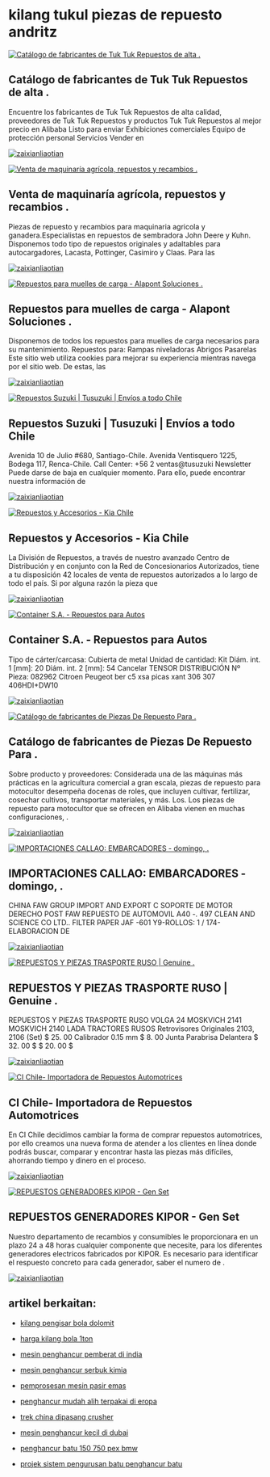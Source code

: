 # kilang tukul piezas de repuesto andritz
<a href="https://mnn.zoosnet.net/LR/Chatpre.aspx?id=MNN94995150&p=https://topgrinding.com/" target="_blank">![Catálogo de fabricantes de Tuk Tuk Repuestos de alta .](https://github.com/technlg/images/blob/main/35.jpg)</a>
## Catálogo de fabricantes de Tuk Tuk Repuestos de alta .
Encuentre los fabricantes de Tuk Tuk Repuestos de alta calidad, proveedores de Tuk Tuk Repuestos y productos Tuk Tuk Repuestos al mejor precio en Alibaba Listo para enviar Exhibiciones comerciales Equipo de protección personal Servicios Vender en
<a href="https://mnn.zoosnet.net/LR/Chatpre.aspx?id=MNN94995150&p=https://topgrinding.com/" target="_blank"><img src="https://github.com/technlg/images/raw/main/chat11.jpg" alt="zaixianliaotian"/></a><a href="//whatsapp.shibangsoft.com/WhatsApp.php" ><img src="https://github.com/technlg/images/raw/main/chat11.png" alt=""></a>
<a href="https://mnn.zoosnet.net/LR/Chatpre.aspx?id=MNN94995150&p=https://topgrinding.com/" target="_blank">![Venta de maquinaría agrícola, repuestos y recambios .](https://github.com/technlg/images/blob/main/28.jpg)</a>
## Venta de maquinaría agrícola, repuestos y recambios .
Piezas de repuesto y recambios para maquinaria agricola y ganadera.Especialistas en repuestos de sembradora John Deere y Kuhn. Disponemos todo tipo de repuestos originales y adaltables para autocargadores, Lacasta, Pottinger, Casimiro y Claas. Para las 
<a href="https://mnn.zoosnet.net/LR/Chatpre.aspx?id=MNN94995150&p=https://topgrinding.com/" target="_blank"><img src="https://github.com/technlg/images/raw/main/chat11.jpg" alt="zaixianliaotian"/></a><a href="//whatsapp.shibangsoft.com/WhatsApp.php" ><img src="https://github.com/technlg/images/raw/main/chat11.png" alt=""></a>
<a href="https://mnn.zoosnet.net/LR/Chatpre.aspx?id=MNN94995150&p=https://topgrinding.com/" target="_blank">![Repuestos para muelles de carga - Alapont Soluciones .](https://github.com/technlg/images/blob/main/58.jpg)</a>
## Repuestos para muelles de carga - Alapont Soluciones .
Disponemos de todos los repuestos para muelles de carga necesarios para su mantenimiento. Repuestos para: Rampas niveladoras Abrigos Pasarelas Este sitio web utiliza cookies para mejorar su experiencia mientras navega por el sitio web. De estas, las 
<a href="https://mnn.zoosnet.net/LR/Chatpre.aspx?id=MNN94995150&p=https://topgrinding.com/" target="_blank"><img src="https://github.com/technlg/images/raw/main/chat11.jpg" alt="zaixianliaotian"/></a><a href="//whatsapp.shibangsoft.com/WhatsApp.php" ><img src="https://github.com/technlg/images/raw/main/chat11.png" alt=""></a>
<a href="https://mnn.zoosnet.net/LR/Chatpre.aspx?id=MNN94995150&p=https://topgrinding.com/" target="_blank">![Repuestos Suzuki | Tusuzuki | Envíos a todo Chile](https://github.com/technlg/images/blob/main/35.jpg)</a>
## Repuestos Suzuki | Tusuzuki | Envíos a todo Chile
Avenida 10 de Julio #680, Santiago-Chile. Avenida Ventisquero 1225, Bodega 117, Renca-Chile. Call Center: +56 2 ventas@tusuzuki Newsletter Puede darse de baja en cualquier momento. Para ello, puede encontrar nuestra información de 
<a href="https://mnn.zoosnet.net/LR/Chatpre.aspx?id=MNN94995150&p=https://topgrinding.com/" target="_blank"><img src="https://github.com/technlg/images/raw/main/chat11.jpg" alt="zaixianliaotian"/></a><a href="//whatsapp.shibangsoft.com/WhatsApp.php" ><img src="https://github.com/technlg/images/raw/main/chat11.png" alt=""></a>
<a href="https://mnn.zoosnet.net/LR/Chatpre.aspx?id=MNN94995150&p=https://topgrinding.com/" target="_blank">![Repuestos y Accesorios - Kia Chile](https://github.com/technlg/images/blob/main/54.jpg)</a>
## Repuestos y Accesorios - Kia Chile
La División de Repuestos, a través de nuestro avanzado Centro de Distribución y en conjunto con la Red de Concesionarios Autorizados, tiene a tu disposición 42 locales de venta de repuestos autorizados a lo largo de todo el país. Si por alguna razón la pieza que 
<a href="https://mnn.zoosnet.net/LR/Chatpre.aspx?id=MNN94995150&p=https://topgrinding.com/" target="_blank"><img src="https://github.com/technlg/images/raw/main/chat11.jpg" alt="zaixianliaotian"/></a><a href="//whatsapp.shibangsoft.com/WhatsApp.php" ><img src="https://github.com/technlg/images/raw/main/chat11.png" alt=""></a>
<a href="https://mnn.zoosnet.net/LR/Chatpre.aspx?id=MNN94995150&p=https://topgrinding.com/" target="_blank">![Container S.A. - Repuestos para Autos](https://github.com/technlg/images/blob/main/43.jpg)</a>
## Container S.A. - Repuestos para Autos
Tipo de cárter/carcasa: Cubierta de metal Unidad de cantidad: Kit Diám. int. 1 [mm]: 20 Diám. int. 2 [mm]: 54 Cancelar TENSOR DISTRIBUCIÓN Nº Pieza: 082962 Citroen Peugeot ber c5 xsa picas xant 306 307 406HDI+DW10
<a href="https://mnn.zoosnet.net/LR/Chatpre.aspx?id=MNN94995150&p=https://topgrinding.com/" target="_blank"><img src="https://github.com/technlg/images/raw/main/chat11.jpg" alt="zaixianliaotian"/></a><a href="//whatsapp.shibangsoft.com/WhatsApp.php" ><img src="https://github.com/technlg/images/raw/main/chat11.png" alt=""></a>
<a href="https://mnn.zoosnet.net/LR/Chatpre.aspx?id=MNN94995150&p=https://topgrinding.com/" target="_blank">![Catálogo de fabricantes de Piezas De Repuesto Para .](https://github.com/technlg/images/blob/main/32.jpg)</a>
## Catálogo de fabricantes de Piezas De Repuesto Para .
Sobre producto y proveedores: Considerada una de las máquinas más prácticas en la agricultura comercial a gran escala, piezas de repuesto para motocultor desempeña docenas de roles, que incluyen cultivar, fertilizar, cosechar cultivos, transportar materiales, y más. Los. Los piezas de repuesto para motocultor que se ofrecen en Alibaba vienen en muchas configuraciones, .
<a href="https://mnn.zoosnet.net/LR/Chatpre.aspx?id=MNN94995150&p=https://topgrinding.com/" target="_blank"><img src="https://github.com/technlg/images/raw/main/chat11.jpg" alt="zaixianliaotian"/></a><a href="//whatsapp.shibangsoft.com/WhatsApp.php" ><img src="https://github.com/technlg/images/raw/main/chat11.png" alt=""></a>
<a href="https://mnn.zoosnet.net/LR/Chatpre.aspx?id=MNN94995150&p=https://topgrinding.com/" target="_blank">![IMPORTACIONES CALLAO: EMBARCADORES - domingo, .](https://github.com/technlg/images/blob/main/60.jpg)</a>
## IMPORTACIONES CALLAO: EMBARCADORES - domingo, .
CHINA FAW GROUP IMPORT AND EXPORT C SOPORTE DE MOTOR DERECHO POST FAW REPUESTO DE AUTOMOVIL A40 -. 497 CLEAN AND SCIENCE CO LTD.. FILTER PAPER JAF -601 Y9-ROLLOS: 1 / 174-ELABORACION DE 
<a href="https://mnn.zoosnet.net/LR/Chatpre.aspx?id=MNN94995150&p=https://topgrinding.com/" target="_blank"><img src="https://github.com/technlg/images/raw/main/chat11.jpg" alt="zaixianliaotian"/></a><a href="//whatsapp.shibangsoft.com/WhatsApp.php" ><img src="https://github.com/technlg/images/raw/main/chat11.png" alt=""></a>
<a href="https://mnn.zoosnet.net/LR/Chatpre.aspx?id=MNN94995150&p=https://topgrinding.com/" target="_blank">![REPUESTOS Y PIEZAS TRASPORTE RUSO | Genuine .](https://github.com/technlg/images/blob/main/61.jpg)</a>
## REPUESTOS Y PIEZAS TRASPORTE RUSO | Genuine .
REPUESTOS Y PIEZAS TRASPORTE RUSO VOLGA 24 MOSKVICH 2141 MOSKVICH 2140 LADA TRACTORES RUSOS Retrovisores Originales 2103, 2106 (Set) $ 25. 00 Calibrador 0.15 mm $ 8. 00 Junta Parabrisa Delantera $ 32. 00 $ $ 20. 00 $ 
<a href="https://mnn.zoosnet.net/LR/Chatpre.aspx?id=MNN94995150&p=https://topgrinding.com/" target="_blank"><img src="https://github.com/technlg/images/raw/main/chat11.jpg" alt="zaixianliaotian"/></a><a href="//whatsapp.shibangsoft.com/WhatsApp.php" ><img src="https://github.com/technlg/images/raw/main/chat11.png" alt=""></a>
<a href="https://mnn.zoosnet.net/LR/Chatpre.aspx?id=MNN94995150&p=https://topgrinding.com/" target="_blank">![CI Chile- Importadora de Repuestos Automotrices](https://github.com/technlg/images/blob/main/25.jpg)</a>
## CI Chile- Importadora de Repuestos Automotrices
En CI Chile decidimos cambiar la forma de comprar repuestos automotrices, por ello creamos una nueva forma de atender a los clientes en línea donde podrás buscar, comparar y encontrar hasta las piezas más difíciles, ahorrando tiempo y dinero en el proceso.
<a href="https://mnn.zoosnet.net/LR/Chatpre.aspx?id=MNN94995150&p=https://topgrinding.com/" target="_blank"><img src="https://github.com/technlg/images/raw/main/chat11.jpg" alt="zaixianliaotian"/></a><a href="//whatsapp.shibangsoft.com/WhatsApp.php" ><img src="https://github.com/technlg/images/raw/main/chat11.png" alt=""></a>
<a href="https://mnn.zoosnet.net/LR/Chatpre.aspx?id=MNN94995150&p=https://topgrinding.com/" target="_blank">![REPUESTOS GENERADORES KIPOR - Gen Set](https://github.com/technlg/images/blob/main/53.jpg)</a>
## REPUESTOS GENERADORES KIPOR - Gen Set
Nuestro departamento de recambios y consumibles le proporcionara en un plazo 24 a 48 horas cualquier componente que necesite, para los diferentes generadores electricos fabricados por KIPOR. Es necesario para identificar el respuesto concreto para cada generador, saber el numero de .
<a href="https://mnn.zoosnet.net/LR/Chatpre.aspx?id=MNN94995150&p=https://topgrinding.com/" target="_blank"><img src="https://github.com/technlg/images/raw/main/chat11.jpg" alt="zaixianliaotian"/></a><a href="//whatsapp.shibangsoft.com/WhatsApp.php" ><img src="https://github.com/technlg/images/raw/main/chat11.png" alt=""></a>
## artikel berkaitan:
* [kilang pengisar bola dolomit](kilang%20pengisar%20bola%20dolomit.md)
* [harga kilang bola 1ton](harga%20kilang%20bola%201ton.md)
* [mesin penghancur pemberat di india](mesin%20penghancur%20pemberat%20di%20india.md)
* [mesin penghancur serbuk kimia](mesin%20penghancur%20serbuk%20kimia.md)
* [pemprosesan mesin pasir emas](pemprosesan%20mesin%20pasir%20emas.md)
* [penghancur mudah alih terpakai di eropa](penghancur%20mudah%20alih%20terpakai%20di%20eropa.md)
* [trek china dipasang crusher](trek%20china%20dipasang%20crusher.md)
* [mesin penghancur kecil di dubai](mesin%20penghancur%20kecil%20di%20dubai.md)
* [penghancur batu 150 750 pex bmw](penghancur%20batu%20150%20750%20pex%20bmw.md)
* [projek sistem pengurusan batu penghancur batu](projek%20sistem%20pengurusan%20batu%20penghancur%20batu.md)
